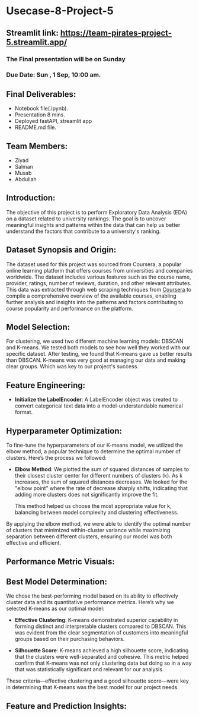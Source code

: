 # Usecase-8-Project-5

## Streamlit link: https://team-pirates-project-5.streamlit.app/

### The Final presentation will be on Sunday
### Due Date: Sun , 1 Sep, 10:00 am.
## Final Deliverables:
- Notebook file(.ipynb).
- Presentation 8 mins.
- Deployed fastAPI, streamlit app
- README.md file.


## Team Members:
* Ziyad
* Salman
* Musab
* Abdullah

## Introduction:
The objective of this project is to perform Exploratory Data Analysis (EDA) on a dataset related to university rankings. The goal is to uncover meaningful insights and patterns within the data that can help us better understand the factors that contribute to a university's ranking.

## Dataset Synopsis and Origin:
The dataset used for this project was sourced from Coursera, a popular online learning platform that offers courses from universities and companies worldwide. The dataset includes various features such as the course name, provider, ratings, number of reviews, duration, and other relevant attributes. This data was extracted through web scraping techniques from [Coursera](https://www.coursera.org/search?query=data&language=English&sortBy=BEST_MATCH) to compile a comprehensive overview of the available courses, enabling further analysis and insights into the patterns and factors contributing to course popularity and performance on the platform.

## Model Selection:
For clustering, we used two different machine learning models: DBSCAN and K-means. We tested both models to see how well they worked with our specific dataset. After testing, we found that K-means gave us better results than DBSCAN. K-means was very good at managing our data and making clear groups. Which was key to our project's success.

## Feature Engineering:
- **Initialize the LabelEncoder**: A LabelEncoder object was created to convert categorical text data into a model-understandable numerical format.

## Hyperparameter Optimization:
To fine-tune the hyperparameters of our K-means model, we utilized the elbow method, a popular technique to determine the optimal number of clusters. Here’s the process we followed:

- **Elbow Method**: We plotted the sum of squared distances of samples to their closest cluster center for different numbers of clusters (k). As k increases, the sum of squared distances decreases. We looked for the "elbow point" where the rate of decrease sharply shifts, indicating that adding more clusters does not significantly improve the fit.

  This method helped us choose the most appropriate value for k, balancing between model complexity and clustering effectiveness.

By applying the elbow method, we were able to identify the optimal number of clusters that minimized within-cluster variance while maximizing separation between different clusters, ensuring our model was both effective and efficient.

## Performance Metric Visuals:

## Best Model Determination:
We chose the best-performing model based on its ability to effectively cluster data and its quantitative performance metrics. Here’s why we selected K-means as our optimal model:

- **Effective Clustering**: K-means demonstrated superior capability in forming distinct and interpretable clusters compared to DBSCAN. This was evident from the clear segmentation of customers into meaningful groups based on their purchasing behaviors.

- **Silhouette Score**: K-means achieved a high silhouette score, indicating that the clusters were well-separated and cohesive. This metric helped confirm that K-means was not only clustering data but doing so in a way that was statistically significant and relevant for our analysis.

These criteria—effective clustering and a good silhouette score—were key in determining that K-means was the best model for our project needs.

## Feature and Prediction Insights:
